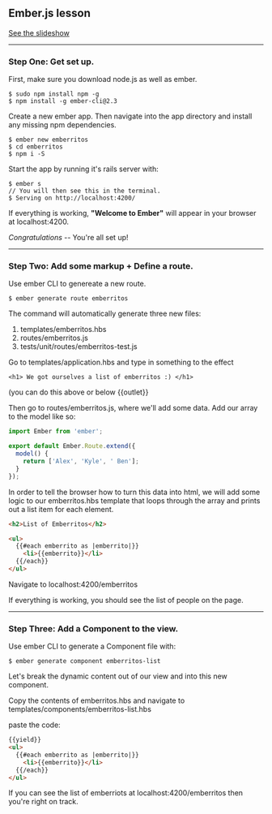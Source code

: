 ## Ember.js lesson

[See the slideshow](http://slides.com/alexbennett/intro-to-ember-js)

___
### **Step One:** Get set up.
First, make sure you download node.js as well as ember.
```
$ sudo npm install npm -g
$ npm install -g ember-cli@2.3
```
Create a new ember app. Then navigate into the app directory and install any missing npm dependencies.
```
$ ember new emberritos
$ cd emberritos
$ npm i -S
```
Start the app by running it's rails server with:
```
$ ember s
// You will then see this in the terminal.
$ Serving on http://localhost:4200/
```
If everything is working, **"Welcome to Ember"** will appear in your browser at localhost:4200.

*Congratulations* -- You're all set up!
___
### **Step Two:** Add some markup + Define a route.
Use ember CLI to genereate a new route.
```
$ ember generate route emberritos
```
The command will automatically generate three new files:
1. templates/emberritos.hbs
2. routes/emberritos.js
3. tests/unit/routes/emberritos-test.js

Go to templates/application.hbs and type in something to the effect
```
<h1> We got ourselves a list of emberritos :) </h1>
```
(you can do this above or below {{outlet}}

Then go to routes/emberritos.js, where we'll add some data. Add our array to the model like so:
```javascript
import Ember from 'ember';

export default Ember.Route.extend({
  model() {
    return ['Alex', 'Kyle', ' Ben'];
  }
});
```
In order to tell the browser how to turn this data into html, we will add some logic to our emberritos.hbs template that loops through the array and prints out a list item for each element.
```html
<h2>List of Emberritos</h2>

<ul>
  {{#each emberrito as |emberrito|}}
    <li>{{emberrito}}</li>
  {{/each}}
</ul>
```
Navigate to localhost:4200/emberritos

If everything is working, you should see the list of people on the page.
___
### **Step Three:** Add a Component to the view.
Use ember CLI to generate a Component file with:
```
$ ember generate component emberritos-list
```
Let's break the dynamic content out of our view and into this new component.

Copy the contents of emberritos.hbs and navigate to templates/components/emberritos-list.hbs

paste the code:
```html
{{yield}}
<ul>
  {{#each emberrito as |emberrito|}}
    <li>{{emberrito}}</li>
  {{/each}}
</ul>
```
If you can see the list of emberriots at localhost:4200/emberritos then you're right on track.

<!-- # Emburritos

This README outlines the details of collaborating on this Ember application.
A short introduction of this app could easily go here.

## Prerequisites

You will need the following things properly installed on your computer.

* [Git](http://git-scm.com/)
* [Node.js](http://nodejs.org/) (with NPM)
* [Bower](http://bower.io/)
* [Ember CLI](http://www.ember-cli.com/)
* [PhantomJS](http://phantomjs.org/)

## Installation

* `git clone <repository-url>` this repository
* change into the new directory
* `npm install`
* `bower install`

## Running / Development

* `ember server`
* Visit your app at [http://localhost:4200](http://localhost:4200).

### Code Generators

Make use of the many generators for code, try `ember help generate` for more details

### Running Tests

* `ember test`
* `ember test --server`

### Building

* `ember build` (development)
* `ember build --environment production` (production)

### Deploying

Specify what it takes to deploy your app.

## Further Reading / Useful Links

* [ember.js](http://emberjs.com/)
* [ember-cli](http://www.ember-cli.com/)
* Development Browser Extensions
  * [ember inspector for chrome](https://chrome.google.com/webstore/detail/ember-inspector/bmdblncegkenkacieihfhpjfppoconhi)
  * [ember inspector for firefox](https://addons.mozilla.org/en-US/firefox/addon/ember-inspector/) -->
